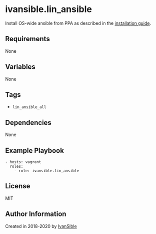 # ivansible.lin_ansible

Install OS-wide ansible from PPA as described in the
[installation guide](https://docs.ansible.com/ansible/latest/installation_guide/intro_installation.html#latest-releases-via-apt-ubuntu).


## Requirements

None


## Variables

None


## Tags

- `lin_ansible_all`


## Dependencies

None


## Example Playbook

    - hosts: vagrant
      roles:
        - role: ivansible.lin_ansible


## License

MIT


## Author Information

Created in 2018-2020 by [IvanSible](https://github.com/ivansible)
